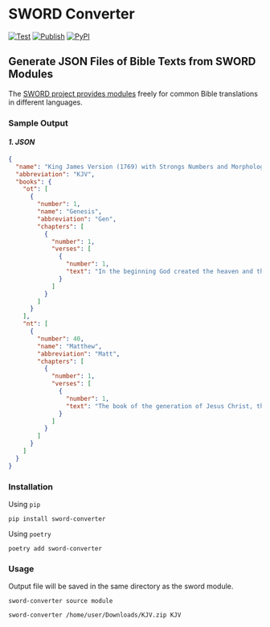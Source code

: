 # SWORD Converter

[![Test](https://github.com/evnskc/sword-converter/actions/workflows/test.yml/badge.svg)](https://github.com/evnskc/sword-converter/actions/workflows/test.yml)
[![Publish](https://github.com/evnskc/sword-converter/actions/workflows/publish.yml/badge.svg)](https://github.com/evnskc/sword-converter/actions/workflows/publish.yml)
[![PyPI](https://img.shields.io/pypi/v/sword-converter)](https://pypi.org/project/sword-converter/)

## Generate JSON Files of Bible Texts from SWORD Modules

The [SWORD project provides modules](http://crosswire.org/sword/modules/ModDisp.jsp?modType=Bibles) freely for common
Bible translations in different languages.

### Sample Output

#### _1. JSON_

```json
{
  "name": "King James Version (1769) with Strongs Numbers and Morphology  and CatchWords",
  "abbreviation": "KJV",
  "books": {
    "ot": [
      {
        "number": 1,
        "name": "Genesis",
        "abbreviation": "Gen",
        "chapters": [
          {
            "number": 1,
            "verses": [
              {
                "number": 1,
                "text": "In the beginning God created the heaven and the earth."
              }
            ]
          }
        ]
      }
    ],
    "nt": [
      {
        "number": 40,
        "name": "Matthew",
        "abbreviation": "Matt",
        "chapters": [
          {
            "number": 1,
            "verses": [
              {
                "number": 1,
                "text": "The book of the generation of Jesus Christ, the son of David, the son of Abraham."
              }
            ]
          }
        ]
      }
    ]
  }
}
```

### Installation

Using `pip`

```commandline
pip install sword-converter
```

Using `poetry`

```commandline
poetry add sword-converter
```

### Usage

Output file will be saved in the same directory as the sword module.

```text
sword-converter source module
```

```commandline
sword-converter /home/user/Downloads/KJV.zip KJV
```